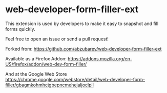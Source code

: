 web-developer-form-filler-ext
=============================

This extension is used by developers to make it easy to snapshot and fill forms quickly.

Feel free to open an issue or send a pull request!

Forked from:
https://github.com/abzubarev/web-developer-form-filler-ext

Available as a Firefox Addon:
https://addons.mozilla.org/en-US/firefox/addon/web-dev-form-filler/

And at the Google Web Store 
https://chrome.google.com/webstore/detail/web-developer-form-filler/gbagmkohmhcjgbepncmehejaljoclpil




